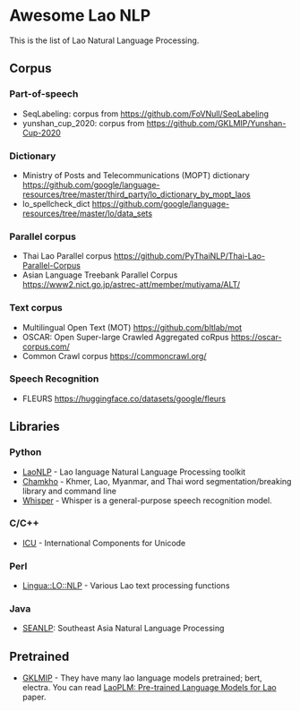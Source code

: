 # Awesome Lao NLP

This is the list of Lao Natural Language Processing.

## Corpus
### Part-of-speech
- SeqLabeling: corpus from https://github.com/FoVNull/SeqLabeling
- yunshan_cup_2020: corpus from https://github.com/GKLMIP/Yunshan-Cup-2020 

### Dictionary
- Ministry of Posts and Telecommunications (MOPT) dictionary https://github.com/google/language-resources/tree/master/third_party/lo_dictionary_by_mopt_laos
- lo_spellcheck_dict https://github.com/google/language-resources/tree/master/lo/data_sets

### Parallel corpus
- Thai Lao Parallel corpus https://github.com/PyThaiNLP/Thai-Lao-Parallel-Corpus
- Asian Language Treebank Parallel Corpus https://www2.nict.go.jp/astrec-att/member/mutiyama/ALT/

### Text corpus
- Multilingual Open Text (MOT) https://github.com/bltlab/mot
- OSCAR: Open Super-large Crawled Aggregated coRpus https://oscar-corpus.com/
- Common Crawl corpus https://commoncrawl.org/

### Speech Recognition
- FLEURS https://huggingface.co/datasets/google/fleurs

## Libraries

### Python
- [LaoNLP](https://github.com/wannaphong/laonlp) - Lao language Natural Language Processing toolkit
- [Chamkho](https://github.com/veer66/chamkho) - Khmer, Lao, Myanmar, and Thai word segmentation/breaking library and command line
- [Whisper](https://github.com/openai/whisper) - Whisper is a general-purpose speech recognition model.

### C/C++
- [ICU](https://icu.unicode.org/) - International Components for Unicode

### Perl
- [Lingua::LO::NLP](https://github.com/mbethke/Lingua-LO-NLP) - Various Lao text processing functions

### Java
- [SEANLP](https://github.com/zhaoshiyu/SEANLP): Southeast Asia Natural Language Processing

## Pretrained
- [GKLMIP](https://huggingface.co/GKLMIP/) - They have many lao language models pretrained; bert, electra. You can read [LaoPLM: Pre-trained Language Models for Lao](https://arxiv.org/pdf/2110.05896.pdf) paper.
